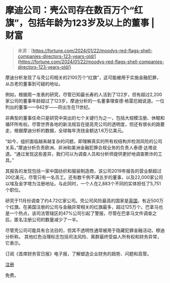 <!--yml

category: 未分类

date: 2024-05-27 15:17:26

-->

# 摩迪公司：壳公司存在数百万个“红旗”，包括年龄为123岁及以上的董事 | 财富

> 来源：[https://fortune.com/2024/01/22/moodys-red-flags-shell-companies-directors-123-years-old/](https://fortune.com/2024/01/22/moodys-red-flags-shell-companies-directors-123-years-old/)

摩迪分析发现了与壳公司相关的2100万个“红旗”，这可能被用于实施金融犯罪，从古老的董事到可疑的地址。

例如，根据周一发表的研究，尽管已知最长寿的人活到了122岁，但有超过2,200家公司的董事年龄超过了123岁，摩迪分析的一名董事理查德·格雷厄姆说道。一位列出的董事——942岁——将出生在11世纪。

非典型的董事任命只是研究中突出的七个关键行为之一，包括大规模注册、休眠和循环所有权。尽管世界各地的新法规旨在提高壳公司的透明度，但还有很长的路要走，根据摩迪分析的数据，全球每年洗钱金额达1.6万亿美元。

“如今，组织面临越来越复杂的问题，即理解真实的所有权结构并检测风险的公司关系，”摩迪分析负责欧洲、非洲和美洲金融犯罪合规业务的负责人泰德·达塔说道。“通过发现这些差异，我们可以为调查人员和分析师提供更好地调查欺诈的工具。”

其报告的发现包括一家中国纺织和服装制造商，该公司2019年报告的营业额超过20亿美元，尽管只有一名员工。还有数千例不满五岁的董事，以及22,000家公司以埃及金字塔为注册地址。与此同时，一个人在2,883个不同的实体担任了5,751个职位。

研究于11月份调查了约4.72亿家公司。壳公司风险最高的国家是[英国](https://www.bloomberg.com/news/articles/2023-03-10/russian-money-laundering-of-war-profit-suspected-in-london-by-uk-law-enforcement)，有近500万个红旗。在美国注册的公司与金融异常相关的红旗最多，超过125万个。巴拿马也是一个热点，该司法管辖区的47%公司引起了警报，尽管在巴拿马文件调查之后，匿名注册公司的数量减少了一半。

尽管壳公司可能具有合法目的，但其不透明性通常被用于隐藏犯罪金融活动，穆迪分析称。 其他红色治理标志包括司法风险、离群最终受益人所有权和财务异常，它表示。

订阅《首席财务官日报》电子报，了解塑造企业财务的趋势、问题和高管。

[注册](https://www.fortune.com/newsletters/cfodaily?&itm_source=fortune&itm_medium=article_tout&itm_campaign=cfo_daily)

免费。
